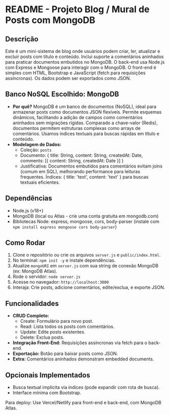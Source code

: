 # README - Projeto Blog / Mural de Posts com MongoDB

## Descrição
Este é um mini-sistema de blog onde usuários podem criar, ler, atualizar e excluir posts com título e conteúdo. Inclui suporte a comentários aninhados para praticar documentos embutidos no MongoDB. O back-end usa Node.js com Express e Mongoose para interagir com o MongoDB. O front-end é simples com HTML, Bootstrap e JavaScript (fetch para requisições assíncronas). Os dados podem ser exportados como JSON.

## Banco NoSQL Escolhido: MongoDB
- **Por quê?** MongoDB é um banco de documentos (NoSQL), ideal para armazenar posts como documentos JSON flexíveis. Permite esquemas dinâmicos, facilitando a adição de campos como comentários aninhados sem migrações rígidas. Comparado a chave-valor (Redis), documentos permitem estruturas complexas como arrays de comentários. Usamos índices textuais para buscas rápidas em título e conteúdo.
- **Modelagem de Dados:**
  - Coleção: `posts`
  - Documento: { title: String, content: String, createdAt: Date, comments: [{ content: String, createdAt: Date }] }
  - Justificativa: Documentos embutidos para comentários evitam joins (comum em SQL), melhorando performance para leituras frequentes. Índices: { title: 'text', content: 'text' } para buscas textuais eficientes.

## Dependências
- Node.js (v18+)
- MongoDB (local ou Atlas - crie uma conta gratuita em mongodb.com)
- Bibliotecas Node: express, mongoose, cors, body-parser (instale com `npm install express mongoose cors body-parser`)

## Como Rodar
1. Clone o repositório ou crie os arquivos `server.js` e `public/index.html`.
2. No terminal: `npm init -y` e instale dependências.
3. Atualize `mongoURI` em `server.js` com sua string de conexão MongoDB (ex: MongoDB Atlas).
4. Rode o servidor: `node server.js`
5. Acesse no navegador: `http://localhost:3000`
6. Interaja: Crie posts, adicione comentários, edite/exclua, e exporte JSON.

## Funcionalidades
- **CRUD Completo:**
  - Create: Formulário para novo post.
  - Read: Lista todos os posts com comentários.
  - Update: Edite posts existentes.
  - Delete: Exclua posts.
- **Integração Front-End:** Requisições assíncronas via fetch para o back-end.
- **Exportação:** Botão para baixar posts como JSON.
- **Extra:** Comentários aninhados demonstram embedded documents.

## Opcionais Implementados
- Busca textual implícita via índices (pode expandir com rota de busca).
- Interface mínima com Bootstrap.

Para deploy: Use Vercel/Netlify para front-end e back-end, com MongoDB Atlas.